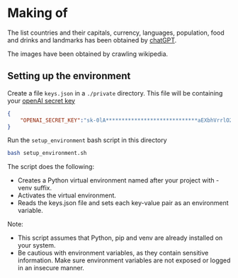 # Making of

The list countries and their capitals, currency, languages, population, food and drinks and landmarks has been obtained by [chatGPT](./createCountryList.python).

The images have been obtained by crawling wikipedia.


## Setting up the environment

Create a file `keys.json` in a `./private` directory. This file will be containing your [openAI secret key](https://gptforwork.com/help/gpt-for-docs/setup/create-openai-api-key)

```json
{
    "OPENAI_SECRET_KEY":"sk-0lA*****************************aEXbhVrrlO2JdIQ"
}
```

Run the `setup_environment` bash script in this directory

```bash
bash setup_environment.sh
```

The script does the following:

* Creates a Python virtual environment named after your project with -venv suffix.
* Activates the virtual environment.
* Reads the keys.json file and sets each key-value pair as an environment variable.

Note:

* This script assumes that Python, pip and venv are already installed on your system.
* Be cautious with environment variables, as they contain sensitive information. Make sure environment variables are not exposed or logged in an insecure manner.